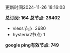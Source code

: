 更新时间2024-11-26 18:16:03

**总订阅: 164**
**总节点: 28402**
- vless节点: 3680
- hysteria2节点: 1

**google ping有效节点: 749**
